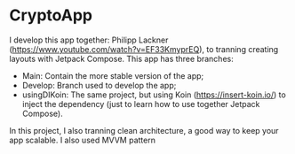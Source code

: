 # CryptoApp
I develop this app together: Philipp Lackner (https://www.youtube.com/watch?v=EF33KmyprEQ), to tranning creating layouts with Jetpack Compose.
This app has three branches: 
 - Main: Contain the more stable version of the app;
 - Develop: Branch  used to develop the app;
 - usingDIKoin: The same project, but using Koin (https://insert-koin.io/) to inject the dependency (just to learn how to use together Jetpack Compose).

In this project, I also tranning clean architecture, a good way to keep your app scalable. I also used MVVM pattern

   
